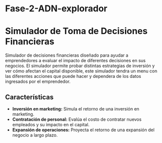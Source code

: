 # Fase-2-ADN-explorador

# Simulador de Toma de Decisiones Financieras

Simulador de decisiones financieras diseñado para ayudar a emprendedores a evaluar el impacto de diferentes decisiones en sus negocios. El simulador permite probar distintas estrategias de inversión y ver cómo afectan el capital disponible, este simulador tendra un menu con las diferentes acciones que puede hacer y dependera de los datos ingresados por el emprendedor.

## Características

- **Inversión en marketing:** Simula el retorno de una inversión en marketing.
- **Contratación de personal:** Evalúa el costo de contratar nuevos empleados y su impacto en el capital.
- **Expansión de operaciones:** Proyecta el retorno de una expansión del negocio a largo plazo.
